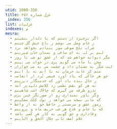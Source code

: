 ```yaml
---
utid: 1000-356
title: غزل شماره ۳۵۶
_index: 356
list: غزلیات
indexes: م
mesra:
  - اگر برخیزد از دستم که با دلدار بنشینم
  - ز جام وصل می نوشم ز باغ عیش گل چینم
  - شراب تلخ صوفی سوز بنیادم بخواهد برد
  - لبم بر لب نه ای ساقی و بستان جان شیرینم
  - مگر دیوانه خواهم شد که از عشق تو شب تا روز
  - سخن با ماه می گویم پری در خواب می بینم
  - لبت شکّر به مستان داد و چشمت می به می خواران
  - منم کز غایت حرمان نه با آنم نه با اینم
  - چو هر خاکی که باد آورد فیضی بُرد از انعامت
  - ز حال بنده یاد آور که خدمتگار دیرینم
  - نه هر کو نقش نظمی زد کلامش دلپذیر آمد
  - تذرو طرفه من گیرم که چالاک است شاهینم
  - وگر باور نمیداری رو از صورتگر چین پرس
  - که مانی نسخه می خواهد ز نوک کلک مشکینم
  - رموز عشق و سرمستی ز حافظ جو نه از واعظ
  - که با جام و قدح هر شب حریف ماه و پروینم
  - وفاداری و حق گویی نه کار هر کسی باشد
  - غلام آصف ثانی جلال الحقّ و الدّینم
---
```

